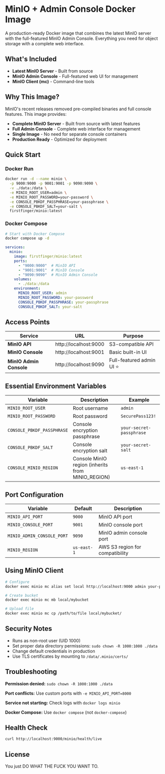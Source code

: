 # MinIO + Admin Console Docker Image

A production-ready Docker image that combines the latest MinIO server with the full-featured MinIO Admin Console. Everything you need for object storage with a complete web interface.

## What's Included

- **Latest MinIO Server** - Built from source
- **MinIO Admin Console** - Full-featured web UI for management
- **MinIO Client (mc)** - Command-line tools

## Why This Image?

MinIO's recent releases removed pre-compiled binaries and full console features. This image provides:

- **Complete MinIO Server** - Built from source with latest features
- **Full Admin Console** - Complete web interface for management
- **Single Image** - No need for separate console containers
- **Production Ready** - Optimized for deployment

## Quick Start

### Docker Run
```bash
docker run -d --name minio \
  -p 9000:9000 -p 9001:9001 -p 9090:9090 \
  -v ./data:/data \
  -e MINIO_ROOT_USER=admin \
  -e MINIO_ROOT_PASSWORD=your-password \
  -e CONSOLE_PBKDF_PASSPHRASE=your-passphrase \
  -e CONSOLE_PBKDF_SALT=your-salt \
  firstfinger/minio:latest
```

### Docker Compose
```bash
# Start with Docker Compose
docker compose up -d
```

```yaml
services:
  minio:
    image: firstfinger/minio:latest
    ports:
      - "9000:9000"  # MinIO API
      - "9001:9001"  # MinIO Console
      - "9090:9090"  # MinIO Admin Console
    volumes:
      - ./data:/data
    environment:
      MINIO_ROOT_USER: admin
      MINIO_ROOT_PASSWORD: your-password
      CONSOLE_PBKDF_PASSPHRASE: your-passphrase
      CONSOLE_PBKDF_SALT: your-salt
```

## Access Points

| Service | URL | Purpose |
|---------|-----|---------|
| **MinIO API** | http://localhost:9000 | S3-compatible API |
| **MinIO Console** | http://localhost:9001 | Basic built-in UI |
| **MinIO Admin Console** | http://localhost:9090 | Full-featured admin UI ⭐ |

## Essential Environment Variables

| Variable | Description | Example |
|----------|-------------|---------|
| `MINIO_ROOT_USER` | Root username | `admin` |
| `MINIO_ROOT_PASSWORD` | Root password | `SecurePass123!` |
| `CONSOLE_PBKDF_PASSPHRASE` | Console encryption passphrase | `your-secret-passphrase` |
| `CONSOLE_PBKDF_SALT` | Console encryption salt | `your-secret-salt` |
| `CONSOLE_MINIO_REGION` | Console MinIO region (inherits from MINIO_REGION) | `us-east-1` |

## Port Configuration

| Variable | Default | Description |
|----------|---------|-------------|
| `MINIO_API_PORT` | `9000` | MinIO API port |
| `MINIO_CONSOLE_PORT` | `9001` | MinIO console port |
| `MINIO_ADMIN_CONSOLE_PORT` | `9090` | MinIO admin console port |
| `MINIO_REGION` | `us-east-1` | AWS S3 region for compatibility |

## Using MinIO Client

```bash
# Configure
docker exec minio mc alias set local http://localhost:9000 admin your-password

# Create bucket
docker exec minio mc mb local/mybucket

# Upload file
docker exec minio mc cp /path/to/file local/mybucket/
```

## Security Notes

- Runs as non-root user (UID 1000)
- Set proper data directory permissions: `sudo chown -R 1000:1000 ./data`
- Change default credentials in production
- Use TLS certificates by mounting to `/data/.minio/certs/`

## Troubleshooting

**Permission denied:** `sudo chown -R 1000:1000 ./data`

**Port conflicts:** Use custom ports with `-e MINIO_API_PORT=8000`

**Service not starting:** Check logs with `docker logs minio`

**Docker Compose:** Use `docker compose` (not `docker-compose`)

## Health Check

```bash
curl http://localhost:9000/minio/health/live
```

## License
You just DO WHAT THE FUCK YOU WANT TO. 
